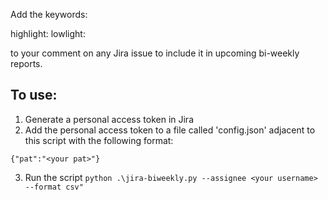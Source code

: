 Add the keywords:

highlight:
lowlight:

to your comment on any Jira issue to include it in upcoming bi-weekly reports.

To use:
------------------
1. Generate a personal access token in Jira
2. Add the personal access token to a file called 'config.json' adjacent to this script with the following format:

`{"pat":"<your pat>"}`

3. Run the script `python .\jira-biweekly.py --assignee <your username> --format csv"`
